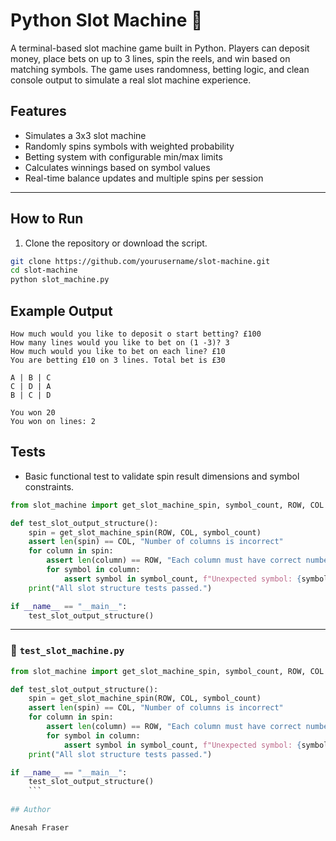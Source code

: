 
# Python Slot Machine 🎰

A terminal-based slot machine game built in Python. Players can deposit money, place bets on up to 3 lines, spin the reels, and win based on matching symbols. The game uses randomness, betting logic, and clean console output to simulate a real slot machine experience.

## Features

- Simulates a 3x3 slot machine
- Randomly spins symbols with weighted probability
- Betting system with configurable min/max limits
- Calculates winnings based on symbol values
- Real-time balance updates and multiple spins per session

---

## How to Run

1. Clone the repository or download the script.

```bash
git clone https://github.com/yourusername/slot-machine.git
cd slot-machine
python slot_machine.py
```

## Example Output

```pgsql
How much would you like to deposit o start betting? £100
How many lines would you like to bet on (1 -3)? 3
How much would you like to bet on each line? £10
You are betting £10 on 3 lines. Total bet is £30

A | B | C
C | D | A
B | C | D

You won 20
You won on lines: 2
```
## Tests

- Basic functional test to validate spin result dimensions and symbol constraints.

```python
from slot_machine import get_slot_machine_spin, symbol_count, ROW, COL

def test_slot_output_structure():
    spin = get_slot_machine_spin(ROW, COL, symbol_count)
    assert len(spin) == COL, "Number of columns is incorrect"
    for column in spin:
        assert len(column) == ROW, "Each column must have correct number of rows"
        for symbol in column:
            assert symbol in symbol_count, f"Unexpected symbol: {symbol}"
    print("All slot structure tests passed.")

if __name__ == "__main__":
    test_slot_output_structure()
```

---

### 🧪 `test_slot_machine.py`

```python
from slot_machine import get_slot_machine_spin, symbol_count, ROW, COL

def test_slot_output_structure():
    spin = get_slot_machine_spin(ROW, COL, symbol_count)
    assert len(spin) == COL, "Number of columns is incorrect"
    for column in spin:
        assert len(column) == ROW, "Each column must have correct number of rows"
        for symbol in column:
            assert symbol in symbol_count, f"Unexpected symbol: {symbol}"
    print("All slot structure tests passed.")

if __name__ == "__main__":
    test_slot_output_structure()
    ```
    
## Author

Anesah Fraser
